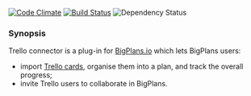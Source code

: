[![Code Climate](https://codeclimate.com/github/Assembla/bigplans-trello-connector.png)](https://codeclimate.com/github/Assembla/bigplans-trello-connector)
[![Build Status](https://travis-ci.org/Assembla/bigplans-trello-connector.svg)](https://travis-ci.org/Assembla/bigplans-trello-connector)
![Dependency Status](https://gemnasium.com/Assembla/bigplans-trello-connector.png)

### Synopsis

Trello connector is a plug-in for [BigPlans.io](https://bigplans.io)
which lets BigPlans users:

* import [Trello cards](https://trello.com/tour),
  organise them into a plan, and track the overall progress;
* invite Trello users to collaborate in BigPlans.
